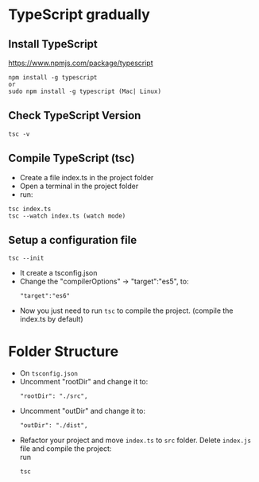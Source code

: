 # TypeScript gradually  

## Install TypeScript
https://www.npmjs.com/package/typescript 
```
npm install -g typescript
or  
sudo npm install -g typescript (Mac| Linux)
``` 

## Check TypeScript Version
```
tsc -v
```  
## Compile TypeScript (tsc)  
- Create a file index.ts in the project folder  
- Open a terminal in the project folder  
- run: 
```
tsc index.ts
tsc --watch index.ts (watch mode)
```
## Setup a configuration file  
```
tsc --init
```
- It create a tsconfig.json 
- Change the "compilerOptions" -> "target":"es5", to:
  ```
  "target":"es6"
  ```
- Now you just need to run `tsc` to compile the project. (compile the index.ts by default)  

# Folder Structure  
- On `tsconfig.json`
- Uncomment "rootDir" and change it to:
  ```
  "rootDir": "./src", 
  
- Uncomment "outDir" and change it to:
  ```
  "outDir": "./dist", 
  ``` 
- Refactor your project and move `index.ts` to `src` folder. Delete `index.js` file and compile the project:  
run 
  ```
  tsc
  ```
